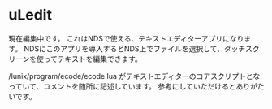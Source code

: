# uLedit

現在編集中です。
これはNDSで使える、テキストエディターアプリになります。
NDSにこのアプリを導入するとNDS上でファイルを選択して、タッチスクリーンを使ってテキストを編集できます。

/lunix/program/ecode/ecode.lua がテキストエディターのコアスクリプトとなっていて、コメントを随所に記述しています。
参考にしていただけるとありがたいです。
